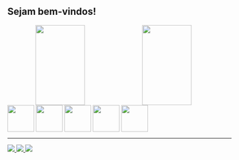 ## Sejam bem-vindos! 

<!-- **unrealplastic/unrealplastic** is a ✨ _special_ ✨ repository because its `README.md` (this file) appears on your GitHub profile. -->

<div align="center">
<img align="left" height="180em" width=47% src="https://github-readme-stats.vercel.app/api?username=unrealplastic&show_icons=true&title_color=7B46AF&bg_color=00000000&icon_color=FE77AD&text_color=CA96F6&border_color=413251"/>
<img align="left" height="180em" width=47% src="https://github-readme-stats.vercel.app/api/top-langs/?username=anuraghazra&layout=compact&title_color=7B46AF&bg_color=00000000&icon_color=FE77AD&text_color=CA96F6&border_color=413251"/>
</div>

<div style="display: inline_block"><br>
<img align="center" height=60 src="https://cdn.jsdelivr.net/gh/devicons/devicon@latest/icons/java/java-plain.svg" />
<img align="center" height=60 src="https://cdn.jsdelivr.net/gh/devicons/devicon@latest/icons/cplusplus/cplusplus-plain.svg" />
<img align="center" height=60 src="https://cdn.jsdelivr.net/gh/devicons/devicon@latest/icons/html5/html5-plain.svg" />
<img align="center" height=60  src="https://cdn.jsdelivr.net/gh/devicons/devicon@latest/icons/css3/css3-plain.svg" />
<img align="center" height=60  src="https://cdn.jsdelivr.net/gh/devicons/devicon@latest/icons/javascript/javascript-plain.svg" />
</div>

 ---

<div>
   <a href="https://www.linkedin.com/in/nicole-lisboa/"> <img src="https://img.shields.io/badge/LinkedIn-0077B5?style=for-the-badge&logo=linkedin&logoColor=white"/>
    <a href="https://www.linkedin.com/in/nicole-lisboa/"> <img src="https://img.shields.io/badge/Discord-7289DA?style=for-the-badge&logo=discord&logoColor=white"/>
    <a href="https://open.spotify.com/user/31coopmw3vhzotxtj5xazkbggbva?si=517f49561b8b4e9f"> <img src="https://img.shields.io/badge/Spotify-1ED760?&style=for-the-badge&logo=spotify&logoColor=white"/>    
</div>
      
          
          
          
          
          




